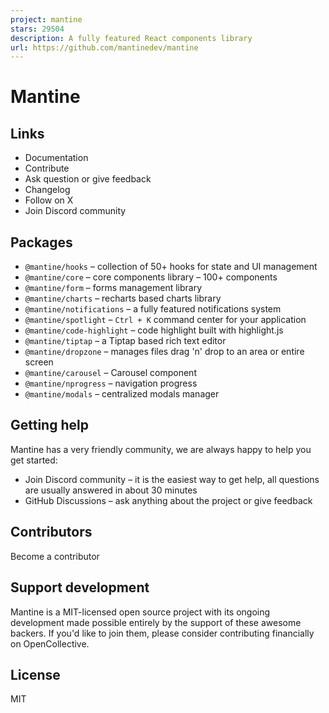 ```yaml
---
project: mantine
stars: 29504
description: A fully featured React components library
url: https://github.com/mantinedev/mantine
---
```


Mantine
=======

Links
-----

-   Documentation
-   Contribute
-   Ask question or give feedback
-   Changelog
-   Follow on X
-   Join Discord community

Packages
--------

-   `@mantine/hooks` – collection of 50+ hooks for state and UI management
-   `@mantine/core` – core components library – 100+ components
-   `@mantine/form` – forms management library
-   `@mantine/charts` – recharts based charts library
-   `@mantine/notifications` – a fully featured notifications system
-   `@mantine/spotlight` – `Ctrl + K` command center for your application
-   `@mantine/code-highlight` – code highlight built with highlight.js
-   `@mantine/tiptap` – a Tiptap based rich text editor
-   `@mantine/dropzone` – manages files drag 'n' drop to an area or entire screen
-   `@mantine/carousel` – Carousel component
-   `@mantine/nprogress` – navigation progress
-   `@mantine/modals` – centralized modals manager

Getting help
------------

Mantine has a very friendly community, we are always happy to help you get started:

-   Join Discord community – it is the easiest way to get help, all questions are usually answered in about 30 minutes
-   GitHub Discussions – ask anything about the project or give feedback

Contributors
------------

Become a contributor

Support development
-------------------

Mantine is a MIT-licensed open source project with its ongoing development made possible entirely by the support of these awesome backers. If you'd like to join them, please consider contributing financially on OpenCollective.

License
-------

MIT
